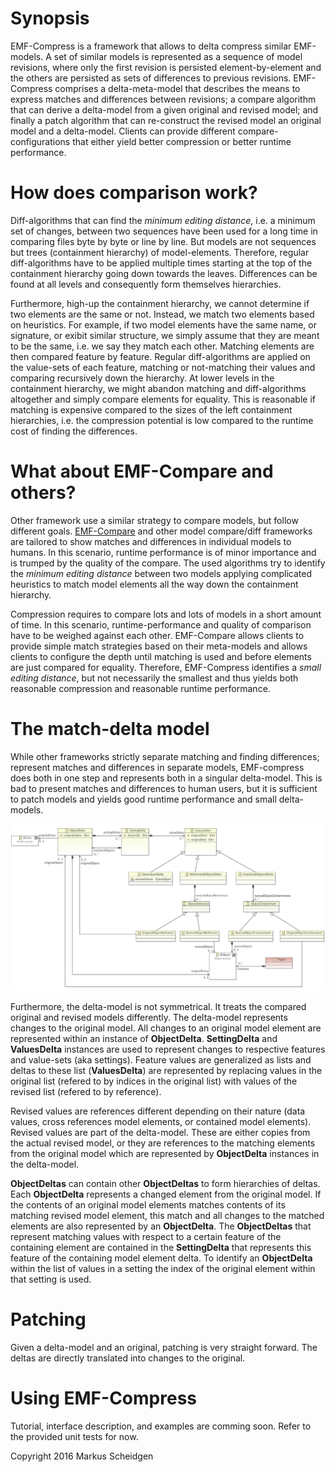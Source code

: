# Synopsis

EMF-Compress is a framework that allows to delta compress similar EMF-models.
A set of similar models is represented as a sequence of model revisions, where only the first 
revision is persisted element-by-element and the others are persisted as sets of differences to 
previous revisions. EMF-Compress comprises a delta-meta-model that describes the means to express 
matches and differences between revisions; a compare algorithm that can derive a delta-model from 
a given original and revised model; and finally a patch algorithm that can re-construct the 
revised model an original model and a delta-model. Clients can provide different 
compare-configurations that either yield better compression or better runtime performance. 

# How does comparison work?

Diff-algorithms that can find the *minimum editing distance*, i.e. a minimum set of changes, between
two sequences have been used for a long time in comparing files byte by byte or line by line.
But models are not sequences but trees (containment hierarchy) of model-elements. Therefore,
regular diff-algorithms have to be applied multiple times starting at the top of the containment
hierarchy going down towards the leaves. Differences can be found at all levels and consequently
form themselves hierarchies. 

Furthermore, high-up the containment hierarchy, we cannot determine
if two elements are the same or not. Instead, we match two elements based on heuristics. For example,
if two model elements have the same name, or signature, or exibit similar structure, we
simply assume that they are meant to be the same, i.e. we say they match each other.
Matching elements are then compared feature by feature. Regular diff-algorithms are applied on 
the value-sets of each feature, matching or not-matching their values and comparing recursively down the hierarchy. 
At lower levels in the containment hierarchy, we might abandon matching and diff-algorithms altogether and simply compare
elements for equality. This is reasonable if matching is expensive compared to the sizes of the
left containment hierarchies, i.e. the compression potential is low compared to the runtime cost of finding the differences.

# What about EMF-Compare and others?

Other framework use a similar strategy to compare models, but follow different goals.
[EMF-Compare](https://www.eclipse.org/emf/compare/) and other model compare/diff frameworks are tailored to show matches and 
differences in individual models to humans. In this scenario, runtime performance is of minor 
importance and is trumped by the quality of the compare. The used algorithms try to identify the 
*minimum editing distance* between two models applying complicated heuristics to match model elements
all the way down the containment hierarchy. 

Compression requires to compare lots and lots of models in a short amount of time. In this scenario, 
runtime-performance and quality of comparison have to be weighed against each other. EMF-Compare
allows clients to provide simple match strategies based on their meta-models and allows clients
to configure the depth until matching is used and before elements are just compared for equality.
Therefore, EMF-Compress identifies a *small editing distance*, but not necessarily the smallest and
thus yields both reasonable compression and reasonable runtime performance.

# The match-delta model

While other frameworks strictly separate matching and finding differences; represent matches
and differences in separate models, EMF-compress does both in one step and represents both in 
a singular delta-model. This is bad to present matches and differences to human users, but it
is sufficient to patch models and yields good runtime performance and small delta-models.

![meta-model](https://github.com/markus1978/emf-compress/blob/master/plugins/de.hub.emfcompress/models/compress.png)

Furthermore, the delta-model is not symmetrical. It treats the compared original and revised 
models differently. The delta-model represents changes to the original model. All changes to an original
model element are represented within an instance of **ObjectDelta**. **SettingDelta** and **ValuesDelta** instances are
used to represent changes to respective features and value-sets (aka settings). Feature values are generalized as
lists and deltas to these list (**ValuesDelta**) are represented by replacing values in the original list (refered to by indices in the original list) with 
values of the revised list (refered to by reference). 

Revised values are references different depending on their nature (data values, cross references model elements, or contained model elements).
Revised values are part of the delta-model. These are either copies from the actual revised model, or they are references to the
matching elements from the original model which are represented by **ObjectDelta** instances in the delta-model.

**ObjectDeltas** can contain other **ObjectDeltas** to form hierarchies of deltas. Each **ObjectDelta** represents
a changed element from the original model. If the contents of an original model elements matches contents
of its matching revised model element, this match and all changes to the matched elements are also represented by an
**ObjectDelta**. The **ObjectDeltas** that represent matching values with respect to a certain feature of
the containing element are contained in the **SettingDelta** that represents this feature of the containing model element delta.
To identify an **ObjectDelta** within the list of values in a setting the index of the original element within that setting is used.

# Patching

Given a delta-model and an original, patching is very straight forward. The deltas are directly 
translated into changes to the original.

# Using EMF-Compress

Tutorial, interface description, and examples are comming soon. Refer to the provided unit tests for now.

Copyright 2016 Markus Scheidgen
